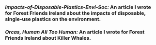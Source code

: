 ### <i>Impacts-of-Disposable-Plastics-Envi-Soc:</i> An article I wrote for Forest Friends Ireland about the impacts of disposable, single-use plastics on the environment.

  ### <i>Orcas, Human All Too Human:</i> An article I wrote for Forest Friends Ireland about Killer Whales.

